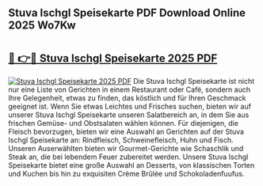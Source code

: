 ## Stuva Ischgl Speisekarte PDF Download Online 2025 Wo7Kw

# <h2><a href="http://gc8ewe4.nevu.top/?p=Stuva+Ischgl+Speisekarte">🔗 👉🔴 Stuva Ischgl Speisekarte 2025 PDF</a></h2>

[![Stuva Ischgl Speisekarte 2025 PDF](https://i.imgur.com/dBaPXMq.png)](http://gc8ewe4.nevu.top/?p=Stuva+Ischgl+Speisekarte)
Die Stuva Ischgl Speisekarte ist nicht nur eine Liste von Gerichten in einem Restaurant oder Café, sondern auch Ihre Gelegenheit, etwas zu finden, das köstlich und für Ihren Geschmack geeignet ist. Wenn Sie etwas Leichtes und Frisches suchen, bieten wir auf unserer Stuva Ischgl Speisekarte unseren Salatbereich an, in dem Sie aus frischen Gemüse- und Obstsalaten wählen können. Für diejenigen, die Fleisch bevorzugen, bieten wir eine Auswahl an Gerichten auf der Stuva Ischgl Speisekarte an: Rindfleisch, Schweinefleisch, Huhn und Fisch. Unseren Auserwählten bieten wir Gourmet-Gerichte wie Schaschlik und Steak an, die bei lebendem Feuer zubereitet werden. Unsere Stuva Ischgl Speisekarte bietet eine große Auswahl an Desserts, von klassischen Torten und Kuchen bis hin zu exquisiten Crème Brûlée und Schokoladenfuufus.
